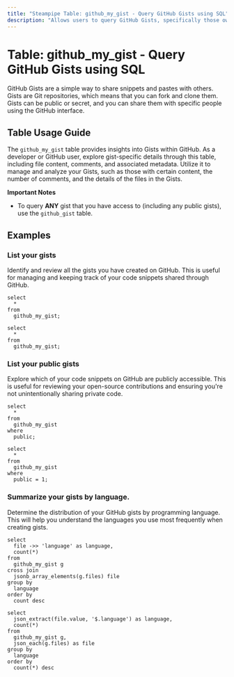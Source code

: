 ```yaml
---
title: "Steampipe Table: github_my_gist - Query GitHub Gists using SQL"
description: "Allows users to query GitHub Gists, specifically those owned by the authenticated user, providing insights into the user's Gist details."
---
```


# Table: github_my_gist - Query GitHub Gists using SQL

GitHub Gists are a simple way to share snippets and pastes with others. Gists are Git repositories, which means that you can fork and clone them. Gists can be public or secret, and you can share them with specific people using the GitHub interface.

## Table Usage Guide

The `github_my_gist` table provides insights into Gists within GitHub. As a developer or GitHub user, explore gist-specific details through this table, including file content, comments, and associated metadata. Utilize it to manage and analyze your Gists, such as those with certain content, the number of comments, and the details of the files in the Gists.

**Important Notes**
- To query **ANY** gist that you have access to (including any public gists), use the `github_gist` table.

## Examples

### List your gists
Identify and review all the gists you have created on GitHub. This is useful for managing and keeping track of your code snippets shared through GitHub.

```sql+postgres
select
  *
from
  github_my_gist;
```

```sql+sqlite
select
  *
from
  github_my_gist;
```

### List your public gists
Explore which of your code snippets on GitHub are publicly accessible. This is useful for reviewing your open-source contributions and ensuring you're not unintentionally sharing private code.

```sql+postgres
select
  *
from
  github_my_gist
where
  public;
```

```sql+sqlite
select
  *
from
  github_my_gist
where
  public = 1;
```

### Summarize your gists by language.
Determine the distribution of your GitHub gists by programming language. This will help you understand the languages you use most frequently when creating gists.

```sql+postgres
select
  file ->> 'language' as language,
  count(*)
from
  github_my_gist g
cross join
  jsonb_array_elements(g.files) file
group by
  language
order by
  count desc
```

```sql+sqlite
select
  json_extract(file.value, '$.language') as language,
  count(*)
from
  github_my_gist g,
  json_each(g.files) as file
group by
  language
order by
  count(*) desc
```